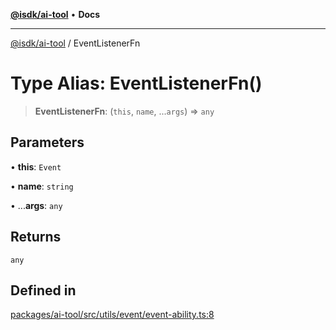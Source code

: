 [**@isdk/ai-tool**](../README.md) • **Docs**

***

[@isdk/ai-tool](../globals.md) / EventListenerFn

# Type Alias: EventListenerFn()

> **EventListenerFn**: (`this`, `name`, ...`args`) => `any`

## Parameters

• **this**: `Event`

• **name**: `string`

• ...**args**: `any`

## Returns

`any`

## Defined in

[packages/ai-tool/src/utils/event/event-ability.ts:8](https://github.com/isdk/ai-tool.js/blob/5f9f0083c734722103ff5468e424b48c212a55f0/src/utils/event/event-ability.ts#L8)
